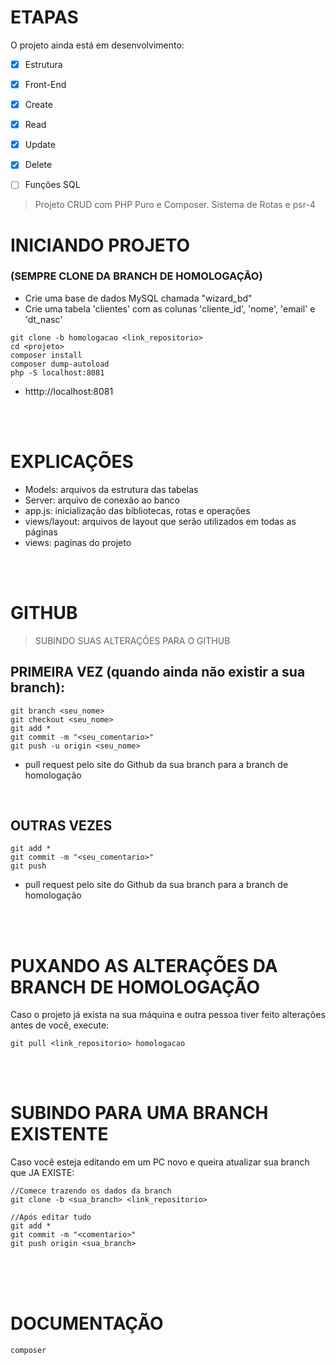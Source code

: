 # ETAPAS
O projeto ainda está em desenvolvimento:

- [x] Estrutura
- [x] Front-End
- [x] Create
- [x] Read
- [x] Update
- [x] Delete
- [ ] Funções SQL


> Projeto CRUD com PHP Puro e Composer. Sistema de Rotas e psr-4

# INICIANDO PROJETO</h1>
### (SEMPRE CLONE DA BRANCH DE HOMOLOGAÇÃO)
- Crie uma base de dados MySQL chamada "wizard_bd"
- Crie uma tabela 'clientes' com as colunas 'cliente_id', 'nome', 'email' e 'dt_nasc'
```
git clone -b homologacao <link_repositorio>
cd <projeto>
composer install
composer dump-autoload
php -S localhost:8081
```
- htttp://localhost:8081

<br><br>

# EXPLICAÇÕES
- Models: arquivos da estrutura das tabelas
- Server: arquivo de conexão ao banco
- app.js: inicialização das bibliotecas, rotas e operações
- views/layout: arquivos de layout que serão utilizados em todas as páginas
- views: paginas do projeto 

<br><br>

# GITHUB
> SUBINDO SUAS ALTERAÇÕES PARA O GITHUB
## PRIMEIRA VEZ (quando ainda não existir a sua branch):
```
git branch <seu_nome>
git checkout <seu_nome>
git add *
git commit -m "<seu_comentario>"
git push -u origin <seu_nome>
```
- pull request pelo site do Github da sua branch para a branch de homologação

<br>

## OUTRAS VEZES
```
git add *
git commit -m "<seu_comentario>"
git push
```
- pull request pelo site do Github da sua branch para a branch de homologação

<br><br>

# PUXANDO AS ALTERAÇÕES DA BRANCH DE HOMOLOGAÇÃO
Caso o projeto já exista na sua máquina e outra pessoa tiver feito alterações antes de você, execute:
```
git pull <link_repositorio> homologacao
```

<br><br>

# SUBINDO PARA UMA BRANCH EXISTENTE
Caso você esteja editando em um PC novo e queira atualizar sua branch que JA EXISTE:
```
//Comece trazendo os dados da branch
git clone -b <sua_branch> <link_repositorio>

//Após editar tudo
git add *
git commit -m "<comentario>"
git push origin <sua_branch>
```

<br><br><br>

# DOCUMENTAÇÃO
```
composer
```
